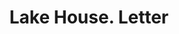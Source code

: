 ---
doi: 10.7916/D8ST91XC
date_other: '1870'
date_other_textual: 1870-1879
form: correspondence
genre:
- Letters (correspondence)
name:
- Lake House
object_in_context_url: https://biggert.cul.columbia.edu/items/view/ave_biggert_00925
subject_hierarchical_geographic:
- Lake George, New York, United States
subject_name:
- Lake House
title: Lake House. Letter
sort_title: Lake House. Letter
call_number: ave_biggert_00925
coordinates:
- 43.42444444444444,-73.71527777777779
pid: ave_biggert_00925
identifiers: ave_biggert_00925
permalink: /biggert/ave_biggert_00925/
layout: iiif-image-page
---